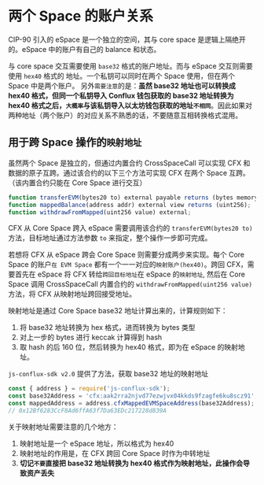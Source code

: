 # 两个 Space 的账户关系

CIP-90 引入的 eSpace 是一个独立的空间，其与 core space 是逻辑上隔绝开的。eSpace 中的账户有自己的 balance 和状态。

与 core space 交互需要使用 `base32` 格式的账户地址。而与 eSpace 交互则需要使用 `hex40` 格式的 地址。一个私钥可以同时在两个 Space 使用，但在两个 Space 中是两个账户。
另外`需要注意`的是：**虽然 base32 地址也可以转换成 hex40 格式，但同一个私钥导入 Conflux 钱包获取的 base32 地址转换为 hex40 格式之后，`大概率`与该私钥导入以太坊钱包获取的地址`不相同`**。因此如果对两种地址（两个账户）的对应关系不熟悉的话，不要随意互相转换格式混用。

## 用于跨 Space 操作的`映射地址`

虽然两个 Space 是独立的，但通过内置合约 CrossSpaceCall 可以实现 CFX 和 数据的原子互跨。通过该合约的以下三个方法可实现 CFX 在两个 Space 互跨。（该内置合约只能在 Core Space 进行交互）

```js
function transferEVM(bytes20 to) external payable returns (bytes memory output);
function mappedBalance(address addr) external view returns (uint256);
function withdrawFromMapped(uint256 value) external;
```

CFX 从 Core Space 跨入 eSpace 需要调用该合约的 `transferEVM(bytes20 to)` 方法，目标地址通过方法参数 `to` 来指定，整个操作一步即可完成。

若想将 CFX 从 eSpace 跨会 Core Space 则需要分成两步来实现。每个 Core Space 的账户`在 EVM Space` 都有一个一一对应的`映射账户(hex40)`。跨回 CFX，需要首先在 eSpace 将 CFX 转给`跨回目标地址`在 eSpace 的`映射地址`, 然后在 Core Space 调用 CrossSpaceCall 内置合约的 `withdrawFromMapped(uint256 value)` 方法，将 CFX 从映射地址跨回接受地址。

映射地址是通过 Core Space base32 地址计算出来的，计算规则如下：

1. 将 base32 地址转换为 hex 格式，进而转换为 bytes 类型
2. 对上一步的 bytes 进行 keccak 计算得到 hash
3. 取 hash 的后 160 位，然后转换为 hex40 格式，即为在 eSpace 的映射地址。

`js-conflux-sdk v2.0` 提供了方法，获取 base32 地址的映射地址

```js
const { address } = require('js-conflux-sdk');
const base32Address = 'cfx:aak2rra2njvd77ezwjvx04kkds9fzagfe6ku8scz91';
const mappedAddress = address.cfxMappedEVMSpaceAddress(base32Address);
// 0x12Bf6283CcF8Ad6ffA63f7Da63EDc217228d839A
```

关于映射地址需要注意的几个地方：

1. 映射地址是一个 eSpace 地址，所以格式为 hex40
2. 映射地址的作用是，在 CFX 跨回 Core Space 时作为中转地址
3. **切记`不要`直接把 base32 地址转换为 hex40 格式作为映射地址，此操作会导致资产丢失**
